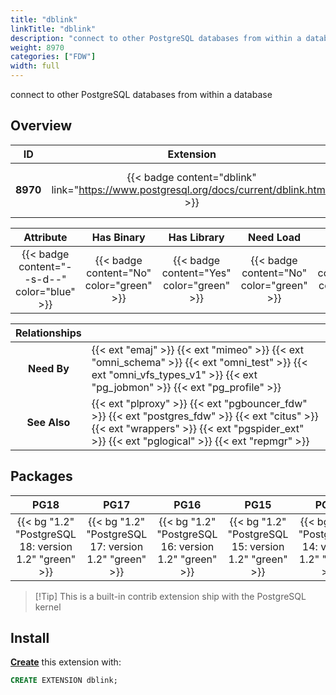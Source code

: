 ```yaml
---
title: "dblink"
linkTitle: "dblink"
description: "connect to other PostgreSQL databases from within a database"
weight: 8970
categories: ["FDW"]
width: full
---
```


connect to other PostgreSQL databases from within a database


## Overview

|    ID    | Extension |  Package   | Version |        Category        |           License            |       Language       |
|:--------:|:---------:|:----------:|:-------:|:----------------------:|:----------------------------:|:--------------------:|
| **8970** | {{< badge content="dblink" link="https://www.postgresql.org/docs/current/dblink.html" >}} | {{< ext "dblink" >}} | `1.2` | {{< category "FDW" >}} | {{< license "PostgreSQL" >}} | {{< language "C" >}} |


|  Attribute | Has Binary | Has Library | Need Load | Has DDL | Relocatable | Trusted |
|:----------:|:----------:|:-----------:|:---------:|:-------:|:-----------:|:-------:|
| {{< badge content="--s-d--" color="blue" >}} | {{< badge content="No" color="green" >}} | {{< badge content="Yes" color="green" >}} | {{< badge content="No" color="green" >}} | {{< badge content="Yes" color="green" >}} | {{< badge content="no" color="red" >}} | {{< badge content="no" color="red" >}} |


| **Relationships** |   |
|:-----------------:|:----|
|    **Need By**    | {{< ext "emaj" >}} {{< ext "mimeo" >}} {{< ext "omni_schema" >}} {{< ext "omni_test" >}} {{< ext "omni_vfs_types_v1" >}} {{< ext "pg_jobmon" >}} {{< ext "pg_profile" >}} |
|   **See Also**    | {{< ext "plproxy" >}} {{< ext "pgbouncer_fdw" >}} {{< ext "postgres_fdw" >}} {{< ext "citus" >}} {{< ext "wrappers" >}} {{< ext "pgspider_ext" >}} {{< ext "pglogical" >}} {{< ext "repmgr" >}} |


## Packages

| **PG18** | **PG17** | **PG16** | **PG15** | **PG14** | **PG13** |
|:--------:|:--------:|:--------:|:--------:|:--------:|:--------:|
| {{< bg "1.2" "PostgreSQL 18: version 1.2" "green" >}} | {{< bg "1.2" "PostgreSQL 17: version 1.2" "green" >}} | {{< bg "1.2" "PostgreSQL 16: version 1.2" "green" >}} | {{< bg "1.2" "PostgreSQL 15: version 1.2" "green" >}} | {{< bg "1.2" "PostgreSQL 14: version 1.2" "green" >}} | {{< bg "1.2" "PostgreSQL 13: version 1.2" "green" >}} |

> [!Tip] This is a built-in contrib extension ship with the PostgreSQL kernel


## Install

[**Create**](https://ext.pgsty.com/usage/create) this extension with:

```sql
CREATE EXTENSION dblink;
```
